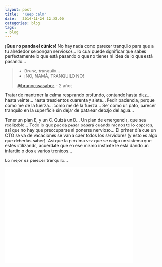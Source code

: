 ```yaml
---
layout: post
title:  "Keep calm"
date:   2014-11-24 22:55:00
categories: blog
tags:
- blog
---
```



**¡Que no panda el cúnico!** No hay nada como parecer tranquilo para que a tu alrededor se pongan nerviosos... lo cual puede significar que sabes perfectamente lo que está pasando o que no tienes ni idea de lo que está pasando...


> - Bruno, tranquilo...
> - ¡NO, MAMÁ, TRANQUILO NO!
>
> [@brunocasasabos](https://twitter.com/brunocasasabos) - 2 años


Tratar de mantener la calma respirando profundo, contando hasta diez... hasta veinte... hasta trescientos cuarenta y siete... Pedir paciencia, porque como me dé la fuerza... como me dé la fuerza... Ser como un pato, parecer tranquilo en la superficie sin dejar de patalear debajo del agua... 

Tener un plan B, y un C. Quizá un D... Un plan de emergencia, que sea realizable... Todo lo que pueda pasar pasará cuando menos te lo esperes, así que no hay que preocuparse ni ponerse nervioso... El primer día que un CTO se va de vacaciones se van a caer todos los servidores (y esto es algo que deberías saber). Así que la próxima vez que se caiga un sistema que estés utilizando, acuérdate que en ese mismo instante le está dando un infartito o dos a varios técnicos... 

Lo mejor es parecer tranquilo...

<iframe width="420" height="315" src="//www.youtube.com/embed/-OvMkLCrUtY" frameborder="0" allowfullscreen></iframe>
